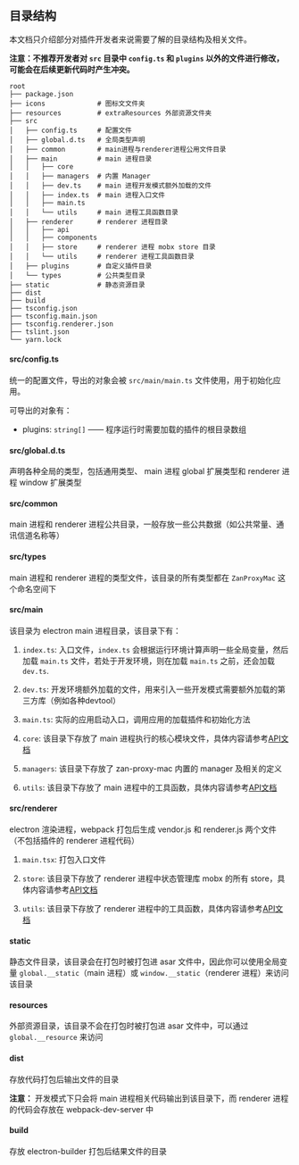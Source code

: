 ## 目录结构

本文档只介绍部分对插件开发者来说需要了解的目录结构及相关文件。

**注意：不推荐开发者对 `src` 目录中 `config.ts` 和 `plugins` 以外的文件进行修改，可能会在后续更新代码时产生冲突。**

```shell
root
├── package.json
├── icons             # 图标文文件夹
├── resources         # extraResources 外部资源文件夹
├── src
│   ├── config.ts     # 配置文件
│   ├── global.d.ts   # 全局类型声明
│   ├── common        # main进程与renderer进程公用文件目录
│   ├── main          # main 进程目录
│   │   ├── core
│   │   ├── managers  # 内置 Manager
│   │   ├── dev.ts    # main 进程开发模式额外加载的文件
│   │   ├── index.ts  # main 进程入口文件
│   │   ├── main.ts
│   │   └── utils     # main 进程工具函数目录
│   ├── renderer      # renderer 进程目录
│   │   ├── api
│   │   ├── components
│   │   ├── store     # renderer 进程 mobx store 目录
│   │   └── utils     # renderer 进程工具函数目录
│   ├── plugins       # 自定义插件目录
│   └── types         # 公共类型目录
├── static            # 静态资源目录
├── dist
├── build
├── tsconfig.json
├── tsconfig.main.json
├── tsconfig.renderer.json
├── tslint.json
└── yarn.lock
```

#### src/config.ts

统一的配置文件，导出的对象会被 `src/main/main.ts` 文件使用，用于初始化应用。

可导出的对象有：

- plugins: `string[]` —— 程序运行时需要加载的插件的根目录数组

#### src/global.d.ts

声明各种全局的类型，包括通用类型、 main 进程 global 扩展类型和 renderer 进程 window 扩展类型

#### src/common

main 进程和 renderer 进程公共目录，一般存放一些公共数据（如公共常量、通讯信道名称等）

#### src/types

main 进程和 renderer 进程的类型文件，该目录的所有类型都在 `ZanProxyMac` 这个命名空间下

#### src/main

该目录为 electron main 进程目录，该目录下有：

1. `index.ts`: 入口文件，`index.ts` 会根据运行环境计算声明一些全局变量，然后加载 `main.ts` 文件，若处于开发环境，则在加载 `main.ts` 之前，还会加载 `dev.ts`.

2. `dev.ts`: 开发环境额外加载的文件，用来引入一些开发模式需要额外加载的第三方库（例如各种devtool）

3. `main.ts`: 实际的应用启动入口，调用应用的加载插件和初始化方法

4. `core`: 该目录下存放了 main 进程执行的核心模块文件，具体内容请参考[API文档](./api/main.md#core)

5. `managers`: 该目录下存放了 zan-proxy-mac 内置的 manager 及相关的定义

6. `utils`: 该目录下存放了 main 进程中的工具函数，具体内容请参考[API文档](./api/main.md#utils)

#### src/renderer

electron 渲染进程，webpack 打包后生成 vendor.js 和 renderer.js 两个文件（不包括插件的 renderer 进程代码）

1. `main.tsx`: 打包入口文件

2. `store`: 该目录下存放了 renderer 进程中状态管理库 mobx 的所有 store，具体内容请参考[API文档](./api/renderer.md#store)

3. `utils`: 该目录下存放了 renderer 进程中的工具函数，具体内容请参考[API文档](./api/renderer.md#utils)

#### static

静态文件目录，该目录会在打包时被打包进 asar 文件中，因此你可以使用全局变量 `global.__static`（main 进程）或 `window.__static`（renderer 进程）来访问该目录

#### resources

外部资源目录，该目录不会在打包时被打包进 asar 文件中，可以通过 `global.__resource` 来访问

#### dist

存放代码打包后输出文件的目录

**注意：** 开发模式下只会将 main 进程相关代码输出到该目录下，而 renderer 进程的代码会存放在 webpack-dev-server 中

#### build

存放 electron-builder 打包后结果文件的目录
